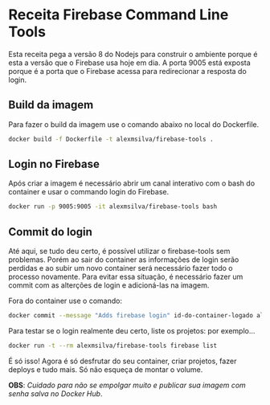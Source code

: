 # Receita Firebase Command Line Tools

Esta receita pega a versão 8 do Nodejs para construir o ambiente porque é esta a versão que o Firebase usa hoje em dia.
A porta 9005 está exposta porque é a porta que o Firebase acessa para redirecionar a resposta do login.

## Build da imagem

Para fazer o build da imagem use o comando abaixo no local do Dockerfile.

```bash
docker build -f Dockerfile -t alexmsilva/firebase-tools .
```

## Login no Firebase

Após criar a imagem é necessário abrir um canal interativo com o bash do container e usar o commando login do Firebase.

```bash
docker run -p 9005:9005 -it alexmsilva/firebase-tools bash
```

## Commit do login

Até aqui, se tudo deu certo, é possível utilizar o firebase-tools sem problemas. Porém ao sair do container as informações de login serão perdidas e ao subir um novo container será necessário fazer todo o processo novamente.
Para evitar essa situação, é necessário fazer um commit com as alterções de login e adicioná-las na imagem.

Fora do container use o comando:

```bash
docker commit --message "Adds firebase login" id-do-container-logado alexmsilva/firebase-tools
```

Para testar se o login realmente deu certo, liste os projetos: por exemplo...

```bash
docker run -t --rm alexmsilva/firebase-tools firebase list
```

É só isso! Agora é só desfrutar do seu container, criar projetos, fazer deploys e tudo mais. Só não esqueça de montar o volume.

**OBS**: *Cuidado para não se empolgar muito e publicar sua imagem com senha salva no Docker Hub*.

